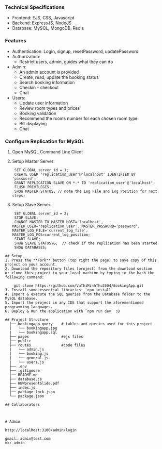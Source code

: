 ### Technical Specifications
* Frontend: EJS, CSS, Javascript
* Backend: ExpressJS, NodeJS
* Database: MySQL, MongoDB, Redis

### Features
- Authentication: Login, signup, resetPassword, updatePassword
- Authorization:
  - Restrict users, admin, guides what they can do
- Admin:
  - An admin account is provided
  - Create, read, update the booking status
  - Search booking information 
  - Checkin - checkout
  - Chat
- Users:
  - Update user information
  - Review room types and prices
  - Booking validation
  - Recommend the rooms number for each chosen room type 
  - Bill displaying
  - Chat

### Configure Replication for MySQL
1. Open MySQL Command Line Client
2. Setup Master Server:
   ```
    SET GLOBAL server_id = 1;
    CREATE USER 'replication_user'@'localhost' IDENTIFIED BY 'password'; 
    GRANT REPLICATION SLAVE ON *.* TO 'replication_user'@'localhost';
    FLUSH PRIVILEGES;
    SHOW MASTER STATUS; // note the Log File and Log Position for next steps;
   ```

4. Setup Slave Server:
   ```
    SET GLOBAL server_id = 2;
    STOP SLAVE; 
    CHANGE MASTER TO MASTER_HOST='localhost', MASTER_USER='replication_user', MASTER_PASSWORD='password', MASTER_LOG_FILE='current_log_file', MASTER_LOG_POS=current_log_position;
    START SLAVE;
    SHOW SLAVE STATUS\G;  // check if the replication has been started
    SHOW DATABASES;
  ```
## Setup
1. Press the **Fork** button (top right the page) to save copy of this project on your account.
2. Download the repository files (project) from the download section or clone this project to your local machine by typing in the bash the following command:

      git clone https://github.com/VuThiMinhThu2004/BookingApp.git
3. Install some essential libraries: `npm install`
4. Import & execute the SQL queries from the Database folder to the MySQL database.
5. Import the project in any IDE that support the aforementioned programming languages.
6. Deploy & Run the application with `npm run dev` :D

## Project Structure
    ├── bookingapp_query    # tables and queries used for this project
    |   └── bookingapp.jpg
    |   └── bookingapp.sql
    ├── pages               #ejs files
    ├── public              
    ├── routes              #code files
    |   └── admin.js
    |   └── booking.js
    |   └── general.js
    |   └── users.js    
    ├── .env
    ├── .gitignore
    ├── README.md
    ├── database.js
    ├── HBWpresentSlide.pdf
    ├── index.js
    ├── package-lock.json
    └── package.json

## Collaborators



# Admin

http://localhost:3100/admin/login

gmail: admin@test.com
mk: admin

